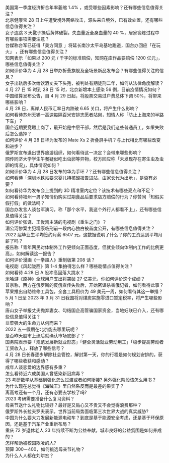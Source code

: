 美国第一季度经济折合年率萎缩 1.4% ，或受哪些因素影响？还有哪些信息值得关注？  
北京健康宝 28 日上午遭受境外网络攻击，源头来自境外，已有效处置，还有哪些信息值得关注？  
女子连跳 3 天毽子操后黄体破裂，失血量近全身血量的 40 %，居家锻炼过程中有哪些事项需要注意？  
台媒称台军已征得「美方同意 」将延长南沙太平岛基地跑道，国台办回应「在玩火」 ，还有哪些信息值得关注？  
知网表示「如果以 200 元 / 千字的标准赔偿，知网在库作品要赔偿 1200 亿元」，哪些信息值得关注？  
如何评价华为 4 月 28 日举办折叠旗舰及全场景新品发布会？有哪些值得关注的信息？  
女子出轨后多次给饮酒丈夫下头孢，被判处有期徒刑二年，如何从法律角度解读？  
4 月 27 日 15 时到 28 日 15 时，北京新增本土感染 56 例，目前疫情情况如何？  
中国结算发布公告，自 4 月 29 日起，将股票交易过户费总体下调 50%，将带来哪些影响？  
4 月 28 日，离岸人民币汇率日内跌破 6.65 关口，将产生什么影响？  
如何看待苏州无锡一高速每隔百米安排志愿者站岗，知情人称「防止上海来的半路下车」？  
国企近期要竞聘上岗了，最开始是中层干部，然后是我们这些普通员工。如果失败后怎么选择？  
如何评价 4 月 28 日华为发布的 Mate Xs 2 折叠屏手机？与上代相比有哪些改变和进步？  
俄罗斯宣布退出世界旅游组织，如何看待这一决定？会带来哪些影响？  
网传同济大学学生午餐疑似吃出虫卵等异物，校方回应称「未发现存在寄生虫及虫卵的情况」，具体情况如何？  
如何评价华为 4 月 28 日发布的华为手环 7？还有哪些信息值得关注？  
如何看待「深圳地铁站要求婴儿持核酸报告进站，由家长代为出示」，是否有必要？  
如何看待华为发布会上提到的 3D 精准室内定位？该技术有哪些亮点和不足？  
如何看待福州一男子知情仍购买过期食品后要求店方赔偿的行为？你赞同「知假买假打假」的做法吗？  
国台办发言人谈台军演习，称「那个水平，我这个外行人都看不上」，还有哪些信息值得关注？  
如何评价张译、王俊凯主演的电视剧《重生之门》？  
湄公河惨案主犯糯康临刑前一段内心独白被首度公开，有哪些信息值得关注？  
2022 届毕业生平均签约月薪 6507 元，这数据说明了什么？你的工资达到平均月薪了吗？  
报告称「青年网民对体制外工作更倾向正面态度，但就业倾向体制内工作的比例更高」，如何解读这一报告？  
如何评价漫画《一拳超人》重制版第 208 话？  
电视剧《风起陇西》第 1-4 集拍得怎么样？哪些剧情点值得关注？  
如何看待 4.28 日 A 股冲高回落大跳水？  
米哈游《原神》全球用户支出将突破 27 亿美元，你如何评价这个成绩？  
普京称，西方在俄罗斯的反俄宣传失败后，开始密谋杀害俄记者，如何看待此事？  
苹果推出自助维修工具包，全套工具租价为 49 美元一周，如何看待其这一举措？  
5 月 1 日至 2023 年 3 月 31 日我国将对煤炭实施零进口暂定税率，将产生哪些影响？  
唐山女子举报丈夫抛弃妻女、勾结国企高管骗国家资金，当地妇联已介入，还有哪些信息值得关注？  
韭菜强大的生命力从何而来？  
2022 五一假期在北京能去哪里玩呢？  
是否昨天股市上涨后就确认市场底部了？  
国务院表示要「规范发展新就业形态」「健全灵活就业劳动用工」「稳步提高劳动者工资收入」，释放了哪些信号？  
4 月 28 日长春逐步解除社会管控，解封第一天，你的行程是如何规划安排的，获得了哪些收获和感动？  
成年人谈恋爱的边界感有多重？  
怎么看待近六成美国人曾感染新冠病毒？  
23 考研数学从基础到强化怎么过渡或者如何衔接? 另外强化阶段该怎么用书？  
为什么现在总觉得《海贼王》里自然系反而是最差的果实了？  
离高考还有一个月，还有必要去学校了吗?  
2023 考研需要准备什么复习资料？  
母亲节送什么礼物比较好？最好是又贴心又不贵又不会觉得浪费那种？  
俄罗斯外长拉夫罗夫表示，世界当前局势面临第三次世界大战的真实威胁?  
中国为什么要大力发展新能源电动车？到底是基于能源安全考虑，还是基于环保原因，还是基于汽车产业重新布局？  
重庆 72 岁退休老人 23 年持续不断为公益奉献，城市良好的公益氛围是如何养成的？  
怎样帮助被校园欺凌的人?  
预算 300－400，如何挑选母亲节礼物？  
为什么人人都在刘畊宏？  

